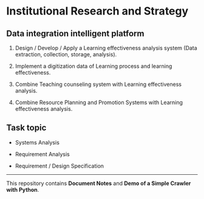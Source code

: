 # Institutional Research and Strategy

## Data integration intelligent platform

1. Design / Develop / Apply a Learning effectiveness analysis system (Data extraction, collection, storage, analysis).

2. Implement a digitization data of Learning process and learning effectiveness.

3. Combine Teaching counseling system with Learning effectiveness analysis.

4. Combine Resource Planning and Promotion Systems with Learning effectiveness analysis.

## Task topic

* Systems Analysis

* Requirement Analysis

* Requirement / Design Specification

---

This repository contains **Document Notes** and **Demo of a Simple Crawler with Python**.
